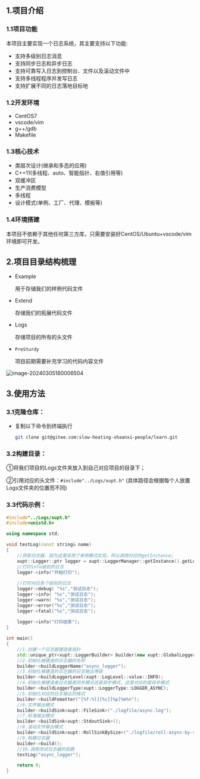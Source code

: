 ## 1.项目介绍

### 1.1项目功能

本项⽬主要实现⼀个⽇志系统，其主要⽀持以下功能:  

- ⽀持多级别⽇志消息  
- ⽀持同步⽇志和异步⽇志  
- ⽀持可靠写⼊⽇志到控制台、⽂件以及滚动⽂件中
- ⽀持多线程程序并发写⽇志    
- ⽀持扩展不同的⽇志落地⽬标地

### 1.2开发环境

- CentOS7  
- vscode/vim  
- g++/gdb  
- Makefile

### 1.3核心技术

- 类层次设计(继承和多态的应⽤)
- C++11(多线程、auto、智能指针、右值引⽤等) 
- 双缓冲区  
- ⽣产消费模型  
- 多线程  
- 设计模式(单例、⼯⼚、代理、模板等)  

### 1.4环境搭建

本项目不依赖于其他任何第三方库，只需要安装好CentOS/Ubuntu+vscode/vim环境即可开发。

## 2.项目目录结构梳理

- Example

  用于存储我们的样例代码文件

- Extend

  存储我们的拓展代码文件

- Logs

  存储项目的所有的头文件

- `PreSturdy`

  项目前期需要补充学习的代码内容文件

![image-20240305180006504](https://gitee.com/slow-heating-shaanxi-people/pictrue/raw/master/pmm/image-20240305180006504.png)

## 3.使用方法

### 3.1克隆仓库：

- 复制以下命令到终端执行

  ```bash
  git clone git@gitee.com:slow-heating-shaanxi-people/learn.git
  ```

### 3.2构建目录：

①将我们项目的Logs文件夹放入到自己对应项目的目录下；

②引用对应的头文件：`#include"../Logs/xupt.h"` (具体路径会根据每个人放置Logs文件夹的位置而不同)

### 3.3代码示例：

```cpp
#include"../Logs/xupt.h"
#include<unistd.h>

using namespace std;

void testLog(const string& name)
{
    //获取日志器，因为这里采用了单例模式实现，所以调用对应的getInstance;
    xupt::Logger::ptr logger = xupt::LoggerManager::getInstance().getLogger(name);
    //打印info级别的日志
    logger->info("开始打印");
	
    //打印对应各个级别的日志
    logger->debug( "%s","测试日志");
    logger->info( "%s","测试日志");
    logger->warn( "%s","测试日志");
    logger->error("%s","测试日志");
    logger->fatal("%s","测试日志"); 
	
    logger->info("打印结束");
}

int main()
{
	//1.创建一个日志器建造者指针
    std::unique_ptr<xupt::LoggerBuilder> builder(new xupt::GlobalLoggerBuilder());
    //2.初始化被建造的日志器的名称
    builder->buildLoggerName("async_logger");
    //3.初始化被建造的日志器的日志输出等级
    builder->buildLoggerLevel(xupt::LogLevel::value::INFO);
    //4.初始化被建造者日志器是同步模式还是异步模式，这里对应的是异步模式
    builder->buildLoggerType(xupt::LoggerType::LOGGER_ASYNC);
    //5.初始化对应的日志输出的格式
    builder->buildFomatter("[%f:%l][%c][%p]%m%n");
    //6.文件输出模式
    builder->buildSink<xupt::FileSink>("./logfile/async.log");
    //7.标准输出模式
    builder->buildSink<xupt::StdoutSink>();
    //8.滚动文件输出模式
    builder->buildSink<xupt::RollSinkBySize>("./logfile/roll-async-by-size", 1024 * 1024);
    //9.构建日志器
    builder->build();
    //10.调用测试日志器的函数
    testLog("async_logger");

    return 0;
}
```

